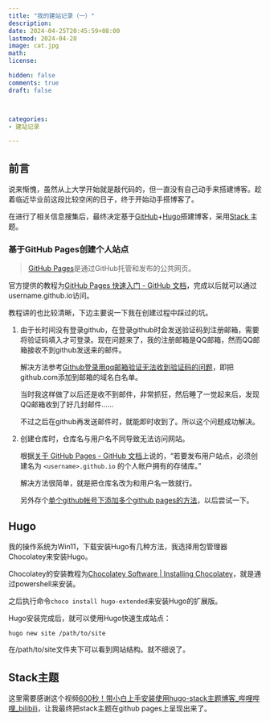 ```yaml
---
title: "我的建站记录（一）"
description: 
date: 2024-04-25T20:45:59+08:00
lastmod: 2024-04-28
image: cat.jpg
math: 
license: 

hidden: false
comments: true
draft: false



categories:
- 建站记录

---
```


## 前言

说来惭愧，虽然从上大学开始就是敲代码的，但一直没有自己动手来搭建博客。趁着临近毕业前这段比较空闲的日子，终于开始动手搭博客了。

在进行了相关信息搜集后，最终决定基于[GitHub](https://github.com/)+[Hugo](https://gohugo.io/)搭建博客，采用[Stack ](https://stack.jimmycai.com/)主题。

### 基于GitHub Pages创建个人站点

> [GitHub Pages](https://pages.github.com/)是通过GitHub托管和发布的公共网页。

官方提供的教程为[GitHub Pages 快速入门 - GitHub 文档](https://docs.github.com/zh/pages/quickstart)，完成以后就可以通过username.github.io访问。

教程讲的也比较清晰，下边主要说一下我在创建过程中踩过的坑。

1. 由于长时间没有登录github，在登录github时会发送验证码到注册邮箱，需要将验证码填入才可登录。现在问题来了，我的注册邮箱是QQ邮箱，然而QQ邮箱接收不到github发送来的邮件。
   
   解决方法参考[Github登录用qq邮箱验证无法收到验证码的问题](https://www.bilibili.com/read/cv9269819/)，即把github.com添加到邮箱的域名白名单。
   
   当时我这样做了以后还是收不到邮件，非常抓狂，然后睡了一觉起来后，发现QQ邮箱收到了好几封邮件......
   
   不过之后在github再发送邮件时，就能即时收到了。所以这个问题成功解决。

2. 创建仓库时，仓库名与用户名不同导致无法访问网站。
   
   根据[关于 GitHub Pages - GitHub 文档](https://docs.github.com/zh/pages/getting-started-with-github-pages/about-github-pages)上说的，“若要发布用户站点，必须创建名为 `<username>.github.io` 的个人帐户拥有的存储库。”
   
   解决方法很简单，就是把仓库名改为和用户名一致就行。
   
   另外存个[单个github帐号下添加多个github pages的方法](https://zhuanlan.zhihu.com/p/143298650)，以后尝试一下。

## Hugo

我的操作系统为Win11，下载安装Hugo有几种方法，我选择用包管理器Chocolatey来安装Hugo。

Chocolatey的安装教程为[Chocolatey Software | Installing Chocolatey](https://chocolatey.org/install)，就是通过powershell来安装。

之后执行命令`choco install hugo-extended`来安装Hugo的扩展版。

Hugo安装完成后，就可以使用Hugo快速生成站点：

```shell
hugo new site /path/to/site
```

在/path/to/site文件夹下可以看到网站结构。就不细说了。

## Stack主题

这里需要感谢这个视频[600秒！带小白上手安装使用hugo-stack主题博客_哔哩哔哩_bilibili](https://www.bilibili.com/video/BV15f4y157a6/?spm_id_from=333.1350.jump_directly)，让我最终把stack主题在github pages上呈现出来了。